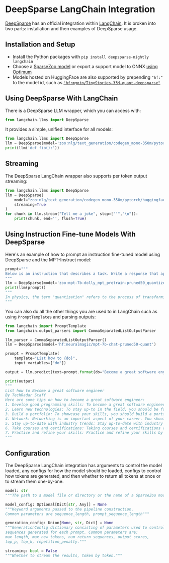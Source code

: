 <!--
Copyright (c) 2021 - present / Neuralmagic, Inc. All Rights Reserved.

Licensed under the Apache License, Version 2.0 (the "License");
you may not use this file except in compliance with the License.
You may obtain a copy of the License at

   http://www.apache.org/licenses/LICENSE-2.0

Unless required by applicable law or agreed to in writing,
software distributed under the License is distributed on an "AS IS" BASIS,
WITHOUT WARRANTIES OR CONDITIONS OF ANY KIND, either express or implied.
See the License for the specific language governing permissions and
limitations under the License.
-->

# **DeepSparse LangChain Integration**

[DeepSparse](https://github.com/neuralmagic/deepsparse) has an official integration within [LangChain](https://python.langchain.com/docs/integrations/llms/deepsparse).
It is broken into two parts: installation and then examples of DeepSparse usage.

## Installation and Setup

- Install the Python packages with `pip install deepsparse-nightly langchain`
- Choose a [SparseZoo model](https://sparsezoo.neuralmagic.com/?useCase=text_generation) or export a support model to ONNX [using Optimum](https://github.com/neuralmagic/notebooks/blob/main/notebooks/opt-text-generation-deepsparse-quickstart/OPT_Text_Generation_DeepSparse_Quickstart.ipynb)
- Models hosted on HuggingFace are also supported by prepending `"hf:"` to the model id, such as [`"hf:mgoin/TinyStories-33M-quant-deepsparse"`](https://huggingface.co/mgoin/TinyStories-33M-quant-deepsparse)

## Using DeepSparse With LangChain

There is a DeepSparse LLM wrapper, which you can access with:

```python
from langchain.llms import DeepSparse
```

It provides a simple, unified interface for all models:

```python
from langchain.llms import DeepSparse
llm = DeepSparse(model='zoo:nlg/text_generation/codegen_mono-350m/pytorch/huggingface/bigpython_bigquery_thepile/base-none')
print(llm('def fib():'))
```
## Streaming
The DeepSparse LangChain wrapper also supports per token output streaming:

```python
from langchain.llms import DeepSparse
llm = DeepSparse(
    model="zoo:nlg/text_generation/codegen_mono-350m/pytorch/huggingface/bigpython_bigquery_thepile/base_quant-none",
    streaming=True
)
for chunk in llm.stream("Tell me a joke", stop=["'","\n"]):
    print(chunk, end='', flush=True)
```
## Using Instruction Fine-tune Models With DeepSparse
Here's an example of how to prompt an instruction fine-tuned model using DeepSparse and the MPT-Instruct model:
```python
prompt="""
Below is an instruction that describes a task. Write a response that appropriately completes the request. ### Instruction: what is quantization? ### Response:
"""
llm = DeepSparse(model='zoo:mpt-7b-dolly_mpt_pretrain-pruned50_quantized')
print(llm(prompt))
"""
In physics, the term "quantization" refers to the process of transforming a continuous variable into a set of discrete values. In the context of quantum mechanics, this process is used to describe the restriction of the degrees of freedom of a system to a set of discrete values. In other words, it is the process of transforming the continuous spectrum of a physical quantity into a set of discrete, or "quantized", values.
"""
```
You can also do all the other things you are used to in LangChain such as using `PromptTemplate`s and parsing outputs:
```python
from langchain import PromptTemplate
from langchain.output_parsers import CommaSeparatedListOutputParser

llm_parser = CommaSeparatedListOutputParser()
llm = DeepSparse(model='hf:neuralmagic/mpt-7b-chat-pruned50-quant')

prompt = PromptTemplate(
    template="List how to {do}",
    input_variables=["do"])

output = llm.predict(text=prompt.format(do="Become a great software engineer"))

print(output)
"""
List how to Become a great software engineer
By TechRadar Staff
Here are some tips on how to become a great software engineer:
1. Develop good programming skills: To become a great software engineer, you need to have a strong understanding of programming concepts and techniques. You should be able to write clean, efficient code that meets the requirements of the project.
2. Learn new technologies: To stay up-to in the field, you should be familiar with new technologies and programming languages. You should also be able to adapt to new environments and work with different tools and platforms.
3. Build a portfolio: To showcase your skills, you should build a portfolio of your work. This will help you showcase your skills and abilities to potential employers.
4. Network: Networking is an important aspect of your career. You should attend industry events and conferences to meet other professionals in the field.
5. Stay up-to-date with industry trends: Stay up-to-date with industry trends and developments. This will help you stay relevant in your field and help you stay ahead of your competition.
6. Take courses and certifications: Taking courses and certifications can help you gain new skills and knowledge. This will help you stay ahead of your competition and help you grow in your career.
7. Practice and refine your skills: Practice and refine your skills by working on projects and solving problems. This will help you develop your skills and help you grow in your career.
"""

```
## Configuration

The DeepSparse LangChain integration has arguments to control the model loaded, any configs for how the model should be loaded, configs to control how tokens are generated, and then whether to return all tokens at once or to stream them one-by-one.

```python
model: str
"""The path to a model file or directory or the name of a SparseZoo model stub."""

model_config: Optional[Dict[str, Any]] = None
"""Keyword arguments passed to the pipeline construction.
Common parameters are sequence_length, prompt_sequence_length"""

generation_config: Union[None, str, Dict] = None
"""GenerationConfig dictionary consisting of parameters used to control
sequences generated for each prompt. Common parameters are:
max_length, max_new_tokens, num_return_sequences, output_scores,
top_p, top_k, repetition_penalty."""

streaming: bool = False
"""Whether to stream the results, token by token."""
```
